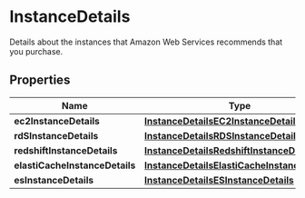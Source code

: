 

# InstanceDetails

Details about the instances that Amazon Web Services recommends that you purchase.

## Properties

| Name | Type | Description | Notes |
|------------ | ------------- | ------------- | -------------|
|**ec2InstanceDetails** | [**InstanceDetailsEC2InstanceDetails**](InstanceDetailsEC2InstanceDetails.md) |  |  [optional] |
|**rdSInstanceDetails** | [**InstanceDetailsRDSInstanceDetails**](InstanceDetailsRDSInstanceDetails.md) |  |  [optional] |
|**redshiftInstanceDetails** | [**InstanceDetailsRedshiftInstanceDetails**](InstanceDetailsRedshiftInstanceDetails.md) |  |  [optional] |
|**elastiCacheInstanceDetails** | [**InstanceDetailsElastiCacheInstanceDetails**](InstanceDetailsElastiCacheInstanceDetails.md) |  |  [optional] |
|**esInstanceDetails** | [**InstanceDetailsESInstanceDetails**](InstanceDetailsESInstanceDetails.md) |  |  [optional] |



